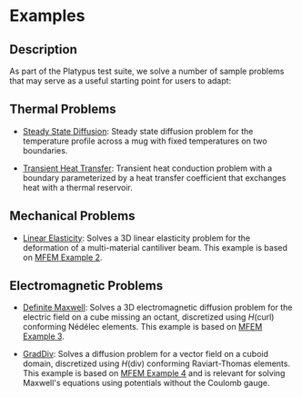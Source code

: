 # Examples

## Description

As part of the Platypus test suite, we solve a number of sample problems that may serve as a useful
starting point for users to adapt:

## Thermal Problems

- [Steady State Diffusion](examples/Diffusion.md): Steady state diffusion problem for the
  temperature profile across a mug with fixed temperatures on two boundaries.

- [Transient Heat Transfer](examples/HeatTransfer.md): Transient heat conduction problem with a
  boundary parameterized by a heat transfer coefficient that exchanges heat with a thermal
  reservoir.

## Mechanical Problems

- [Linear Elasticity](examples/LinearElasticity.md): Solves a 3D linear elasticity problem for
  the deformation of a multi-material cantiliver beam. This example
  is based on [MFEM Example 2](https://mfem.org/examples/).

## Electromagnetic Problems

- [Definite Maxwell](examples/DefiniteMaxwell.md): Solves a 3D electromagnetic diffusion problem for
  the electric field on a cube missing an octant, discretized using $H(\mathrm{curl})$ conforming
  Nédélec elements. This example is based on [MFEM Example 3](https://mfem.org/examples/).

- [GradDiv](examples/GradDiv.md): Solves a diffusion problem for a vector field
  on a cuboid domain, discretized using $H(\mathrm{div})$ conforming
  Raviart-Thomas elements. This example is based on [MFEM Example 4](https://mfem.org/examples/)
  and is relevant for solving Maxwell's equations using potentials without the Coulomb gauge.
